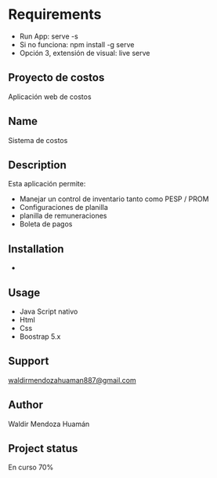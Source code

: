 # Requirements

- Run App: serve -s
- Si no funciona: npm install -g serve
- Opción 3, extensión de visual: live serve  

## Proyecto de costos

Aplicación web de costos

## Name

Sistema de costos

## Description

Esta aplicación permite:
- Manejar un control de inventario tanto como PESP / PROM
- Configuraciones de planilla
- planilla de remuneraciones
- Boleta de pagos 


## Installation

- 

## Usage

- Java Script nativo
- Html
- Css 
- Boostrap 5.x

## Support 

waldirmendozahuaman887@gmail.com

## Author

Waldir Mendoza Huamán

## Project status

En curso 70%